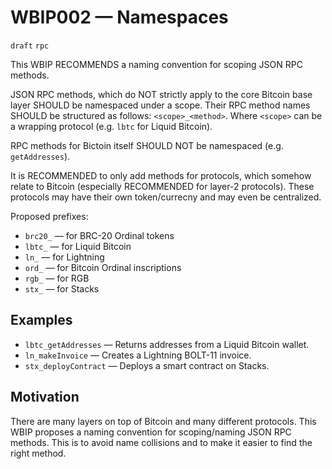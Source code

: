 # WBIP002 — Namespaces

`draft` `rpc`

This WBIP RECOMMENDS a naming convention for scoping JSON RPC methods.

JSON RPC methods, which do NOT strictly apply to the core Bitcoin base layer SHOULD be namespaced under a scope. Their RPC method names SHOULD be structured as follows: `<scope>_<method>`. Where `<scope>` can be a wrapping protocol (e.g. `lbtc` for Liquid Bitcoin).

RPC methods for Bictoin itself SHOULD NOT be namespaced (e.g. `getAddresses`).

It is RECOMMENDED to only add methods for protocols, which somehow relate to Bitcoin (especially RECOMMENDED for layer-2 protocols). These protocols may have their own token/currecny and may even be centralized.

Proposed prefixes:

- `brc20_` — for BRC-20 Ordinal tokens
- `lbtc_` — for Liquid Bitcoin
- `ln_` — for Lightning
- `ord_` — for Bitcoin Ordinal inscriptions
- `rgb_` — for RGB
- `stx_` — for Stacks

## Examples

- `lbtc_getAddresses` — Returns addresses from a Liquid Bitcoin wallet.
- `ln_makeInvoice` — Creates a Lightning BOLT-11 invoice.
- `stx_deployContract` — Deploys a smart contract on Stacks.

## Motivation

There are many layers on top of Bitcoin and many different protocols. This WBIP proposes a naming convention for scoping/naming JSON RPC methods. This is to avoid name collisions and to make it easier to find the right method.
